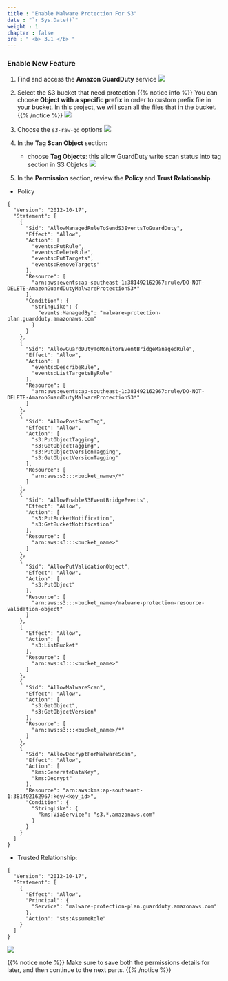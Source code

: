```yaml
---
title : "Enable Malware Protection For S3"
date : "`r Sys.Date()`"
weight : 1
chapter : false
pre : " <b> 3.1 </b> "
---
```


### Enable New Feature
1. Find and access the **Amazon GuardDuty** service
![](/images/3.GuardDuty/3.5-malware.jpg?width=60pc)

1. Select the S3 bucket that need protection 
{{% notice info %}}
You can choose **Object with a specific prefix** in order to custom prefix file in your bucket. In this project, we will scan all the files that in the bucket.
{{% /notice %}} 
![](/images/3.GuardDuty/3.6.jpg?width=60pc)

1. Choose the ```s3-raw-gd``` options
![](/images/3.GuardDuty/3.7.jpg?width=60pc)

1. In the **Tag Scan Object** section:
   - choose **Tag Objects**: this allow GuardDuty write scan status into tag section in S3 Objetcs
![](/images/3.GuardDuty/3.8.jpg?width=60pc)

1. In the **Permission** section, review the **Policy** and **Trust Relationship**. 
- Policy
```
{
  "Version": "2012-10-17",
  "Statement": [
    {
      "Sid": "AllowManagedRuleToSendS3EventsToGuardDuty",
      "Effect": "Allow",
      "Action": [
        "events:PutRule",
        "events:DeleteRule",
        "events:PutTargets",
        "events:RemoveTargets"
      ],
      "Resource": [
        "arn:aws:events:ap-southeast-1:381492162967:rule/DO-NOT-DELETE-AmazonGuardDutyMalwareProtectionS3*"
      ],
      "Condition": {
        "StringLike": {
          "events:ManagedBy": "malware-protection-plan.guardduty.amazonaws.com"
        }
      }
    },
    {
      "Sid": "AllowGuardDutyToMonitorEventBridgeManagedRule",
      "Effect": "Allow",
      "Action": [
        "events:DescribeRule",
        "events:ListTargetsByRule"
      ],
      "Resource": [
        "arn:aws:events:ap-southeast-1:381492162967:rule/DO-NOT-DELETE-AmazonGuardDutyMalwareProtectionS3*"
      ]
    },
    {
      "Sid": "AllowPostScanTag",
      "Effect": "Allow",
      "Action": [
        "s3:PutObjectTagging",
        "s3:GetObjectTagging",
        "s3:PutObjectVersionTagging",
        "s3:GetObjectVersionTagging"
      ],
      "Resource": [
        "arn:aws:s3:::<bucket_name>/*"
      ]
    },
    {
      "Sid": "AllowEnableS3EventBridgeEvents",
      "Effect": "Allow",
      "Action": [
        "s3:PutBucketNotification",
        "s3:GetBucketNotification"
      ],
      "Resource": [
        "arn:aws:s3:::<bucket_name>"
      ]
    },
    {
      "Sid": "AllowPutValidationObject",
      "Effect": "Allow",
      "Action": [
        "s3:PutObject"
      ],
      "Resource": [
        "arn:aws:s3:::<bucket_name>/malware-protection-resource-validation-object"
      ]
    },
    {
      "Effect": "Allow",
      "Action": [
        "s3:ListBucket"
      ],
      "Resource": [
        "arn:aws:s3:::<bucket_name>"
      ]
    },
    {
      "Sid": "AllowMalwareScan",
      "Effect": "Allow",
      "Action": [
        "s3:GetObject",
        "s3:GetObjectVersion"
      ],
      "Resource": [
        "arn:aws:s3:::<bucket_name>/*"
      ]
    },
    {
      "Sid": "AllowDecryptForMalwareScan",
      "Effect": "Allow",
      "Action": [
        "kms:GenerateDataKey",
        "kms:Decrypt"
      ],
      "Resource": "arn:aws:kms:ap-southeast-1:381492162967:key/<key_id>",
      "Condition": {
        "StringLike": {
          "kms:ViaService": "s3.*.amazonaws.com"
        }
      }
    }
  ]
}
```
- Trusted Relationship:
```
{
  "Version": "2012-10-17",
  "Statement": [
    {
      "Effect": "Allow",
      "Principal": {
        "Service": "malware-protection-plan.guardduty.amazonaws.com"
      },
      "Action": "sts:AssumeRole"
    }
  ]
}
```
![](/images/3.GuardDuty/3.9-policy.jpg?width=60pc)

{{% notice note %}}
Make sure to save both the permissions details for later, and then continue to the next parts. 
{{% /notice %}} 